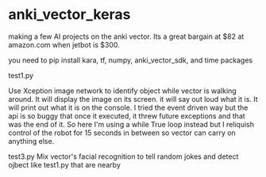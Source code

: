 # anki_vector_keras
making a few AI projects on the anki vector.  Its a great bargain at $82 at amazon.com when jetbot is $300.

you need to pip install kara, tf, numpy, anki_vector_sdk, and time packages


test1.py

Use Xception image network to identify object while vector is walking around.
It will display the image on its screen.
it will say out loud what it is.
It will print out what it is on the console.
I tried the event driven way but the api is so buggy that once it executed, it threw future exceptions and that was the end of it.  So here I'm using a while True loop instead but I reliquish control of the robot for 15 seconds in between so vector can carry on anything else.

test3.py
Mix vector's facial recognition to tell random jokes and detect ojbect like test1.py that are nearby
